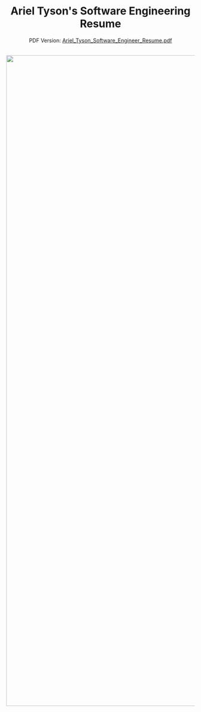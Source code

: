 <div align="center">

# Ariel Tyson's Software Engineering Resume

PDF Version: [Ariel_Tyson_Software_Engineer_Resume.pdf](https://github.com/arieltyson/Ariel_Tyson_Software_Engineer_Resume/blob/main/Ariel_Tyson_Software_Engineer_Resume.pdf)


<br>

<img width="1342" height="1736" alt="Ariel_Tyson_Software_Engineer_Resume" src="https://github.com/user-attachments/assets/a74ab4da-a749-4dcf-a296-ec8a63511b26" />

</div>
